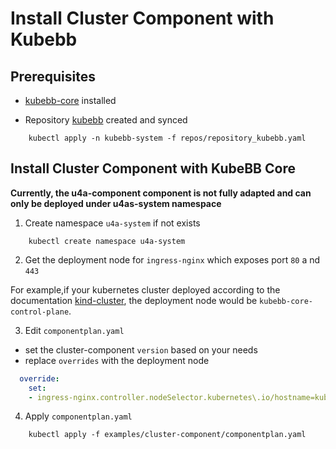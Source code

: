 # Install Cluster Component with Kubebb

## Prerequisites

- [kubebb-core](https://github.com/kubebb/components/tree/main/charts/kubebb-core) installed

- Repository [kubebb](https://github.com/kubebb/components/blob/main/repos/repository_kubebb.yaml) created and synced

```shell
    kubectl apply -n kubebb-system -f repos/repository_kubebb.yaml
```

## Install Cluster Component with KubeBB Core

**Currently, the u4a-component component is not fully adapted and can only be deployed under u4as-system namespace**

1. Create namespace `u4a-system` if not exists

```shell
    kubectl create namespace u4a-system
```

2. Get the deployment node for `ingress-nginx` which exposes port `80` a nd `443`

For example,if your kubernetes cluster deployed according to the documentation [kind-cluster](https://kubebb.github.io/website/docs/core/get_started#kind%E5%BC%80%E5%8F%91%E9%9B%86%E7%BE%A4), the deployment node would be `kubebb-core-control-plane`.

3. Edit `componentplan.yaml`

- set the cluster-component `version` based on your needs
- replace `overrides` with the deployment node 

```yaml
  override:
    set:
    - ingress-nginx.controller.nodeSelector.kubernetes\.io/hostname=kubebb-core-control-plane
```

4. Apply `componentplan.yaml`

```shell
    kubectl apply -f examples/cluster-component/componentplan.yaml
```
